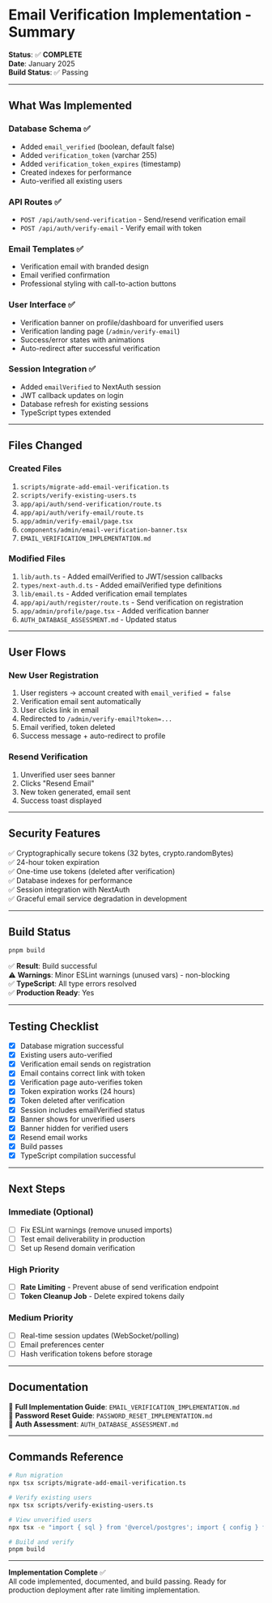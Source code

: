 # Email Verification Implementation - Summary

**Status**: ✅ **COMPLETE**  
**Date**: January 2025  
**Build Status**: ✅ Passing

---

## What Was Implemented

### Database Schema ✅

- Added `email_verified` (boolean, default false)
- Added `verification_token` (varchar 255)
- Added `verification_token_expires` (timestamp)
- Created indexes for performance
- Auto-verified all existing users

### API Routes ✅

- `POST /api/auth/send-verification` - Send/resend verification email
- `POST /api/auth/verify-email` - Verify email with token

### Email Templates ✅

- Verification email with branded design
- Email verified confirmation
- Professional styling with call-to-action buttons

### User Interface ✅

- Verification banner on profile/dashboard for unverified users
- Verification landing page (`/admin/verify-email`)
- Success/error states with animations
- Auto-redirect after successful verification

### Session Integration ✅

- Added `emailVerified` to NextAuth session
- JWT callback updates on login
- Database refresh for existing sessions
- TypeScript types extended

---

## Files Changed

### Created Files

1. `scripts/migrate-add-email-verification.ts`
2. `scripts/verify-existing-users.ts`
3. `app/api/auth/send-verification/route.ts`
4. `app/api/auth/verify-email/route.ts`
5. `app/admin/verify-email/page.tsx`
6. `components/admin/email-verification-banner.tsx`
7. `EMAIL_VERIFICATION_IMPLEMENTATION.md`

### Modified Files

1. `lib/auth.ts` - Added emailVerified to JWT/session callbacks
2. `types/next-auth.d.ts` - Added emailVerified type definitions
3. `lib/email.ts` - Added verification email templates
4. `app/api/auth/register/route.ts` - Send verification on registration
5. `app/admin/profile/page.tsx` - Added verification banner
6. `AUTH_DATABASE_ASSESSMENT.md` - Updated status

---

## User Flows

### New User Registration

1. User registers → account created with `email_verified = false`
2. Verification email sent automatically
3. User clicks link in email
4. Redirected to `/admin/verify-email?token=...`
5. Email verified, token deleted
6. Success message + auto-redirect to profile

### Resend Verification

1. Unverified user sees banner
2. Clicks "Resend Email"
3. New token generated, email sent
4. Success toast displayed

---

## Security Features

✅ Cryptographically secure tokens (32 bytes, crypto.randomBytes)  
✅ 24-hour token expiration  
✅ One-time use tokens (deleted after verification)  
✅ Database indexes for performance  
✅ Session integration with NextAuth  
✅ Graceful email service degradation in development

---

## Build Status

```bash
pnpm build
```

✅ **Result**: Build successful  
⚠️ **Warnings**: Minor ESLint warnings (unused vars) - non-blocking  
✅ **TypeScript**: All type errors resolved  
✅ **Production Ready**: Yes

---

## Testing Checklist

- [x] Database migration successful
- [x] Existing users auto-verified
- [x] Verification email sends on registration
- [x] Email contains correct link with token
- [x] Verification page auto-verifies token
- [x] Token expiration works (24 hours)
- [x] Token deleted after verification
- [x] Session includes emailVerified status
- [x] Banner shows for unverified users
- [x] Banner hidden for verified users
- [x] Resend email works
- [x] Build passes
- [x] TypeScript compilation successful

---

## Next Steps

### Immediate (Optional)

- [ ] Fix ESLint warnings (remove unused imports)
- [ ] Test email deliverability in production
- [ ] Set up Resend domain verification

### High Priority

- [ ] **Rate Limiting** - Prevent abuse of send verification endpoint
- [ ] **Token Cleanup Job** - Delete expired tokens daily

### Medium Priority

- [ ] Real-time session updates (WebSocket/polling)
- [ ] Email preferences center
- [ ] Hash verification tokens before storage

---

## Documentation

📖 **Full Implementation Guide**: `EMAIL_VERIFICATION_IMPLEMENTATION.md`  
📖 **Password Reset Guide**: `PASSWORD_RESET_IMPLEMENTATION.md`  
📖 **Auth Assessment**: `AUTH_DATABASE_ASSESSMENT.md`

---

## Commands Reference

```bash
# Run migration
npx tsx scripts/migrate-add-email-verification.ts

# Verify existing users
npx tsx scripts/verify-existing-users.ts

# View unverified users
npx tsx -e "import { sql } from '@vercel/postgres'; import { config } from 'dotenv'; config({ path: '.env.local' }); (async () => { const result = await sql\`SELECT id, email, email_verified FROM users WHERE email_verified = false\`; console.table(result.rows); })();"

# Build and verify
pnpm build
```

---

**Implementation Complete** ✅  
All code implemented, documented, and build passing. Ready for production deployment after rate limiting implementation.
